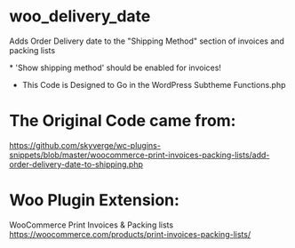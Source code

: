# woo_delivery_date

<p>Adds Order Delivery date to the "Shipping Method" section of invoices and packing lists</p>
* 'Show shipping method' should be enabled for invoices!

* This Code is Designed to Go in the WordPress Subtheme Functions.php

# The Original Code came from:
https://github.com/skyverge/wc-plugins-snippets/blob/master/woocommerce-print-invoices-packing-lists/add-order-delivery-date-to-shipping.php

# Woo Plugin Extension:
WooCommerce Print Invoices & Packing lists
https://woocommerce.com/products/print-invoices-packing-lists/
